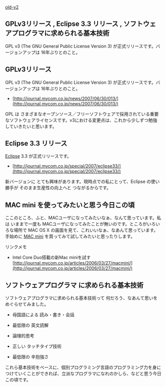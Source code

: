 [old-v2](ig070701-orig.html)

## GPLv3リリース , Eclipse 3.3 リリース , ソフトウェアプログラマに求められる基本技術

GPL v3 (The GNU General Public License Version 3) が正式リリースです。バージョンアップは 16年ぶりとのこと。


## GPLv3リリース

GPL v3 (The GNU General Public License Version 3) が正式リリースです。バージョンアップは 16年ぶりとのこと。

* [http://journal.mycom.co.jp/news/2007/06/30/013/](http://journal.mycom.co.jp/news/2007/06/30/013/)

GPL は さまざまなオープンソース／フリーソフトウェアで採用されている重要なソフトウェアライセンスです。v3における変更点は、これから少しずつ勉強していきたいと思います。

## Eclipse 3.3 リリース

[Eclipse](https://www.igapyon.jp/igapyon/diary/keyword/eclipse.html) 3.3 が正式リリースです。

* [http://journal.mycom.co.jp/special/2007/eclipse33/](http://journal.mycom.co.jp/special/2007/eclipse33/)

新バージョンに とても興味があります。現時点での私にとって、Eclipse の使い勝手が  そのまま生産性の向上へと つながるからです。

## MAC mini を使ってみたいと思う今日この頃

ここのところ、ふと、MACユーザになってみたいなぁ、なんて思っています。私は いままで一度も MACユーザになってみたことが無いのです。ところがいろいろな場所で MAC OS X の画面を見て、これいいなぁ、なあんて思っています。手始めに [MAC mini](http://www.apple.com/jp/macmini/) を買ってみて試してみたいと思ったりします。

リンクメモ

* Intel Core Duo搭載の新Mac miniを試す
  [http://journal.mycom.co.jp/articles/2006/03/27/macmini/](http://journal.mycom.co.jp/articles/2006/03/27/macmini/)

## ソフトウェアプログラマ に求められる基本技術

ソフトウェアプログラマに求められる基本技術って 何だろう、なあんて思いをめぐらせてみました。

* 母国語による 読み・書き・会話
  
* 最低限の 英文読解
  
* 論理的思考
  
* 正しい タッチタイプ技術
  
* 最低限の 辛抱強さ

これら基本技術をベースに、個別プログラミング言語のプログラミング力を身につけていくことができれば、立派なプログラマになれのかしら、などと思う今日この頃です。